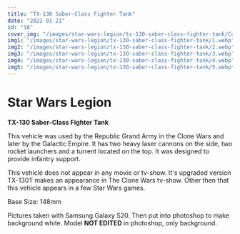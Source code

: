 ```yaml
---
title: "TX-130 Saber-Class Fighter Tank"
date: "2022-01-21"
id: "18"
cover_img: "/images/star-wars-legion/tx-130-saber-class-fighter-tank/Cover.webp"
img1: "/images/star-wars-legion/tx-130-saber-class-fighter-tank/1.webp"
img2: "/images/star-wars-legion/tx-130-saber-class-fighter-tank/2.webp"
img3: "/images/star-wars-legion/tx-130-saber-class-fighter-tank/3.webp"
img4: "/images/star-wars-legion/tx-130-saber-class-fighter-tank/4.webp"
img5: "/images/star-wars-legion/tx-130-saber-class-fighter-tank/5.webp"
---
```


# Star Wars Legion

**TX-130 Saber-Class Fighter Tank**

This vehicle was used by the Republic Grand Army in the Clone Wars and later by the Galactic Empire. It has two heavy laser cannons on the side, two rocket launchers and a turrent located on the top. It was designed to provide infantry support.

This vehicle does not appear in any movie or tv-show. It's upgraded version TX-130T makes an appearance in The Clone Wars tv-show. Other then that this vehicle appears in a few Star Wars games.

Base Size: 148mm

Pictures taken with Samsung Galaxy S20. Then put into photoshop to make background white. Model **NOT EDITED** in photoshop, only background.